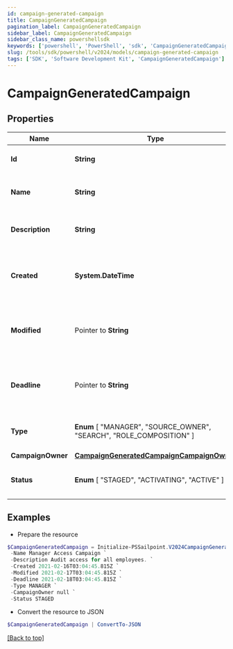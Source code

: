 ```yaml
---
id: campaign-generated-campaign
title: CampaignGeneratedCampaign
pagination_label: CampaignGeneratedCampaign
sidebar_label: CampaignGeneratedCampaign
sidebar_class_name: powershellsdk
keywords: ['powershell', 'PowerShell', 'sdk', 'CampaignGeneratedCampaign'] 
slug: /tools/sdk/powershell/v2024/models/campaign-generated-campaign
tags: ['SDK', 'Software Development Kit', 'CampaignGeneratedCampaign']
---
```



# CampaignGeneratedCampaign

## Properties

Name | Type | Description | Notes
------------ | ------------- | ------------- | -------------
**Id** |  **String** | The unique ID of the campaign. | [required]
**Name** |  **String** | Human friendly name of the campaign. | [required]
**Description** |  **String** | Extended description of the campaign. | [required]
**Created** |  **System.DateTime** | The date and time the campaign was created. | [required]
**Modified** |  Pointer to **String** | The date and time the campaign was last modified. | [optional] 
**Deadline** |  Pointer to **String** | The date and time when the campaign must be finished by. | [optional] 
**Type** |   **Enum** [  "MANAGER",    "SOURCE_OWNER",    "SEARCH",    "ROLE_COMPOSITION" ] | The type of campaign that was generated. | [required]
**CampaignOwner** |  [**CampaignGeneratedCampaignCampaignOwner**](campaign-generated-campaign-campaign-owner) |  | [required]
**Status** |   **Enum** [  "STAGED",    "ACTIVATING",    "ACTIVE" ] | The current status of the campaign. | [required]

## Examples

- Prepare the resource
```powershell
$CampaignGeneratedCampaign = Initialize-PSSailpoint.V2024CampaignGeneratedCampaign  -Id 2c91808576f886190176f88cac5a0010 `
 -Name Manager Access Campaign `
 -Description Audit access for all employees. `
 -Created 2021-02-16T03:04:45.815Z `
 -Modified 2021-02-17T03:04:45.815Z `
 -Deadline 2021-02-18T03:04:45.815Z `
 -Type MANAGER `
 -CampaignOwner null `
 -Status STAGED
```

- Convert the resource to JSON
```powershell
$CampaignGeneratedCampaign | ConvertTo-JSON
```


[[Back to top]](#) 

